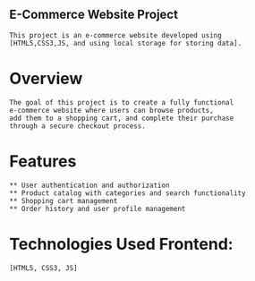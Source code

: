 ## E-Commerce Website Project 
    This project is an e-commerce website developed using 
    [HTML5,CSS3,JS, and using local storage for storing data].
# Overview 
    The goal of this project is to create a fully functional 
    e-commerce website where users can browse products,
    add them to a shopping cart, and complete their purchase
    through a secure checkout process.
# Features 
    ** User authentication and authorization
    ** Product catalog with categories and search functionality
    ** Shopping cart management
    ** Order history and user profile management
# Technologies Used Frontend:
    [HTML5, CSS3, JS]
